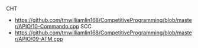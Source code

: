 CHT
* https://github.com/tmwilliamlin168/CompetitiveProgramming/blob/master/APIO/10-Commando.cpp
SCC
* https://github.com/tmwilliamlin168/CompetitiveProgramming/blob/master/APIO/09-ATM.cpp


